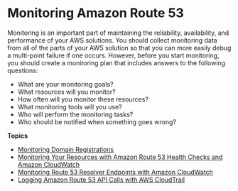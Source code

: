 # Monitoring Amazon Route 53<a name="monitoring-overview"></a>

Monitoring is an important part of maintaining the reliability, availability, and performance of your AWS solutions\. You should collect monitoring data from all of the parts of your AWS solution so that you can more easily debug a multi\-point failure if one occurs\. However, before you start monitoring, you should create a monitoring plan that includes answers to the following questions:
+ What are your monitoring goals?
+ What resources will you monitor?
+ How often will you monitor these resources?
+ What monitoring tools will you use?
+ Who will perform the monitoring tasks?
+ Who should be notified when something goes wrong?

**Topics**
+ [Monitoring Domain Registrations](monitoring-domain-registrations.md)
+ [Monitoring Your Resources with Amazon Route 53 Health Checks and Amazon CloudWatch](monitoring-cloudwatch.md)
+ [Monitoring Route 53 Resolver Endpoints with Amazon CloudWatch](monitoring-resolver-with-cloudwatch.md)
+ [Logging Amazon Route 53 API Calls with AWS CloudTrail](logging-using-cloudtrail.md)